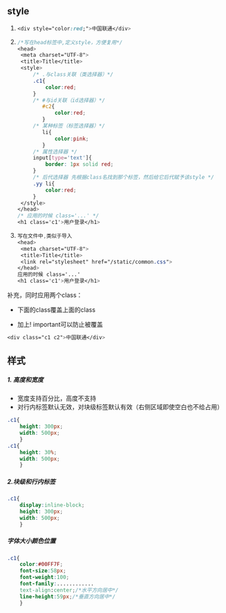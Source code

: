 ## style

1. ```css
   <div style="color:red;">中国联通</div>
   ```

2. ```css
   /*写在head标签中,定义style，方便复用*/
   <head>
   	<meta charset="UTF-8">
   	<title>Title</title>
   	<style>
   		/* .与class关联（类选择器）*/
   		.c1{
   			color:red;
   		}
   		/* #与id关联（id选择器）*/
           #c2{
               color:red;
           }
   		/* 某种标签（标签选择器）*/
           li{
               color:pink;
           }
   		/* 属性选择器 */
   		input[type='text']{
       		border: 1px solid red;
   		}
   		/* 后代选择器 先根据class名找到那个标签，然后给它后代赋予该style */
   		.yy li{
       		color:red;
   		}
   	</style>
   </head>
   /* 应用的时候 class='...' */
   <h1 class='c1'>用户登录</h1>
   ```

3. ```css
   写在文件中,类似于导入
   <head>
   	<meta charset="UTF-8">
   	<title>Title</title>
   	<link rel="stylesheet" href="/static/common.css">
   </head>
   应用的时候 class='...'
   <h1 class='c1'>用户登录</h1>
   ```



补充，同时应用两个class：

* 下面的class覆盖上面的class

* 加上! important可以防止被覆盖

```css
<div class="c1 c2">中国联通</div>
```



## 样式

##### 1. 高度和宽度

* 宽度支持百分比，高度不支持
* 对行内标签默认无效，对块级标签默认有效（右侧区域即使空白也不给占用）

```css
.c1{
	height: 300px;
	width: 500px;
	}
.c1{
	height: 30%;
	width: 500px;
	}
```

##### 2.块级和行内标签

```css
.c1{
	display:inline-block;
	height: 300px;
	width: 500px;
	}
```

##### 字体大小颜色位置

```css
.c1{
	color:#00FF7F;
	font-size:58px;
	font-weight:100;
    font-family:............
    text-align:center;/*水平方向居中*/
    line-height:59px;/*垂直方向居中*/
	}
```

